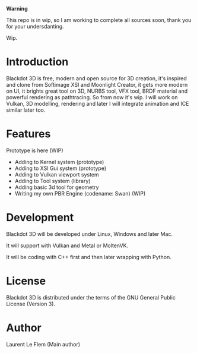 **Warning**

This repo is in wip, so I am working to complete all sources soon, thank you for your undersdanting.

Wip.


Introduction
============

Blackdot 3D is free, modern and open source for 3D creation, it's inspired and clone from Softimage XSI and Moonlight Creator, 
it gets more modern on UI, it brights great tool on 3D, NURBS tool, VFX tool, BRDF material and powerful rendering as pathtracing.
So from now it's wip. I will work on Vulkan, 3D modelling, rendering and later I will integrate animation and ICE similar later too.


Features
============

Prototype is here (WIP)
- Adding to Kernel system (prototype)
- Adding to XSI Gui system (prototype)
- Adding to Vulkan viewport system
- Adding to Tool system (library)
- Adding basic 3d tool for geometry
- Writing my own PBR Engine (codename: Swan) (WIP)
 

Development
============

Blackdot 3D will be developed under Linux, Windows and later Mac.

It will support with Vulkan and Metal or MoltenVK.

It will be coding with C++ first and then later wrapping with Python.


License
============

Blackdot 3D is distributed under the terms of the GNU General Public License (Version 3).


Author
============

Laurent Le Flem (Main author)
